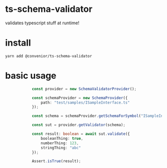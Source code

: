 # ts-schema-validator
validates typescript stuff at runtime!

# install
`yarn add @convenior/ts-schema-validator`

# basic usage

```typescript
            const provider = new SchemaValidatorProvider();

            const schemaProvider = new SchemaProvider({
                path: "test/samples/ISampleInterface.ts"
            });

            const schema = schemaProvider.getSchemaForSymbol("ISampleInterface");

            const sut = provider.getValidator(schema);

            const result: boolean = await sut.validate({
                booleanThing: true,
                numberThing: 123,
                stringThing: "abc"
            });

            Assert.isTrue(result);
```